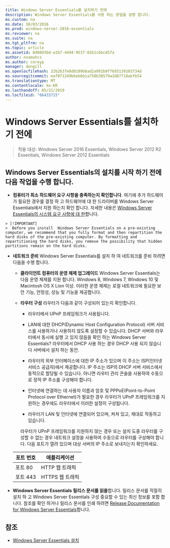 ```yaml
---
title: Windows Server Essentials를 설치하기 전에
description: Windows Server Essentials를 사용 하는 방법을 설명 합니다.
ms.custom: na
ms.date: 10/03/2016
ms.prod: windows-server-2016-essentials
ms.reviewer: na
ms.suite: na
ms.tgt_pltfrm: na
ms.topic: article
ms.assetid: 8d0893bd-e2b7-4494-9537-02b1cbbcd57a
author: nnamuhcs
ms.author: coreyp
manager: dongill
ms.openlocfilehash: 32b2b37e0d0109b8ad2a991b9f7693139103734d
ms.sourcegitcommit: eaf071249b6eb6b1a758b38579a2d87710abfb54
ms.translationtype: MT
ms.contentlocale: ko-KR
ms.lasthandoff: 05/31/2019
ms.locfileid: "66433715"
---
```

# <a name="before-you-install-windows-server-essentials"></a>Windows Server Essentials를 설치하기 전에

>적용 대상: Windows Server 2016 Essentials, Windows Server 2012 R2 Essentials, Windows Server 2012 Essentials

##  <a name="BKMK_BeforeYouBegin"></a> Windows Server Essentials의 설치를 시작 하기 전에 다음 작업을 수행 합니다.  

-   **컴퓨터가 최소 하드웨어 요구 사항을 충족하는지 확인합니다**. 여기에 추가 하드웨어가 필요한 경우를 결정 하 고 하드웨어에 대 한 드라이버를 Windows Server Essentials에서 지원 하는지 확인 합니다. 자세한 내용은 [Windows Server Essentials의 시스템 요구 사항에 대 한](../get-started/system-requirements.md)합니다.   


~~~
> [!IMPORTANT]
>  Before you install  Windows Server Essentials on a pre-existing computer, we recommend that you fully format and then repartition the hard disks of the pre-existing computer. By formatting and repartitioning the hard disks, you remove the possibility that hidden partitions remain on the hard disks.  
~~~

- **네트워크 준비** Windows Server Essentials를 설치 하 여 네트워크를 준비 하려면 다음을 수행 합니다.  


  - **클라이언트 컴퓨터의 운영 체제 업그레이드** Windows Server Essentials는 다음 운영 체제를 지원 합니다.  Windows 8, Windows 7, Windows 10 및 Macintosh OS X Lion 이상. 이러한 운영 체제는 로컬 네트워크에 필요한 보안 기능, 안정성, 성능 및 기능을 제공합니다.  

  - **라우터 구성** 라우터가 다음과 같이 구성되어 있는지 확인합니다.  

    -   라우터에서 UPnP 프레임워크가 사용됩니다.  

    -   LAN에 대한 DHCP(Dynamic Host Configuration Protocol) 서버 서비스를 사용하거나 사용하지 않도록 설정할 수 있습니다.  DHCP 서버와 라우터에서 동시에 실행 고 있지 않음을 확인 하는 Windows Server Essentials? 라우터에서 DHCP 사용 하는 경우 DHCP 사용 되지 않습니다 서버에서 설치 하는 동안.  

    -   라우터의 외부 인터페이스에 대한 IP 주소가 있으며 이 주소는 ISP(인터넷 서비스 공급자)에서 제공합니다. IP 주소는 ISP의 DHCP 서버 서비스에서 동적으로 할당될 수 있습니다. 아니면 라우터 관리 콘솔을 사용하여 수동으로 정적 IP 주소를 구성해야 합니다.  

    -   인터넷에 연결하는 데 사용자 이름과 암호 및 PPPoE(Point-to-Point Protocol over Ethernet)가 필요한 경우 라우터가 UPnP 프레임워크를 지원하는 경우에도 라우터에서 이러한 설정이 구성됩니다.  

    -   라우터가 LAN 및 인터넷에 연결되어 있으며, 켜져 있고, 제대로 작동하고 있습니다.  

    라우터가 UPnP 프레임워크를 지원하지 않는 경우 또는 설치 도중 라우터를 구성할 수 없는 경우 네트워크 설정을 사용하여 수동으로 라우터를 구성해야 합니다. 다음 포트가 열려 있으며 대상 서버의 IP 주소로 보내지는지 확인하세요.  

  |포트 번호|애플리케이션|  
  |-----------------|-----------------|  
  |포트 80|HTTP 웹 트래픽|  
  |포트 443|HTTPS 웹 트래픽|  


- **Windows Server Essentials 릴리스 문서를 읽을**합니다. 릴리스 문서를 적절히 설치 하 고 Windows Server Essentials 구성 중요할 수 있는 최신 정보를 포함 합니다. 참조를 확인 하거나 릴리스 문서를 인쇄 하려면 [Release Documentation for Windows Server Essentials](../get-started/release-notes.md)합니다.  

## <a name="see-also"></a>참조  

-   [Windows Server Essentials 설치](Install-Windows-Server-Essentials.md)

